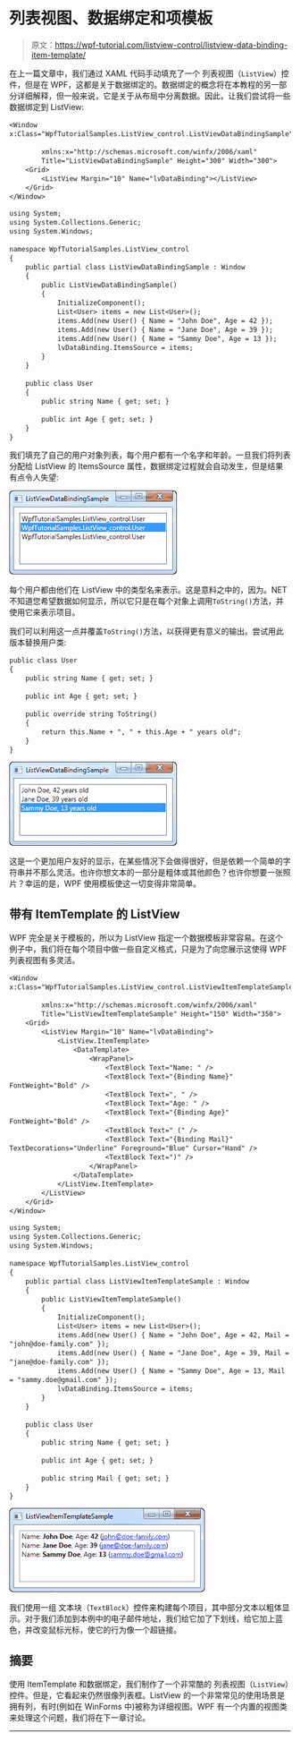 # 列表视图、数据绑定和项模板

> 原文：<https://wpf-tutorial.com/listview-control/listview-data-binding-item-template/>

在上一篇文章中，我们通过 XAML 代码手动填充了一个 列表视图（`ListView`）控件，但是在 WPF，这都是关于数据绑定的。数据绑定的概念将在本教程的另一部分详细解释，但一般来说，它是关于从布局中分离数据。因此，让我们尝试将一些数据绑定到 ListView:

```
<Window x:Class="WpfTutorialSamples.ListView_control.ListViewDataBindingSample"

        xmlns:x="http://schemas.microsoft.com/winfx/2006/xaml"
        Title="ListViewDataBindingSample" Height="300" Width="300">
    <Grid>
		<ListView Margin="10" Name="lvDataBinding"></ListView>
	</Grid>
</Window>
```

```
using System;
using System.Collections.Generic;
using System.Windows;

namespace WpfTutorialSamples.ListView_control
{
	public partial class ListViewDataBindingSample : Window
	{
		public ListViewDataBindingSample()
		{
			InitializeComponent();
			List<User> items = new List<User>();
			items.Add(new User() { Name = "John Doe", Age = 42 });
			items.Add(new User() { Name = "Jane Doe", Age = 39 });
			items.Add(new User() { Name = "Sammy Doe", Age = 13 });
			lvDataBinding.ItemsSource = items;
		}
	}

	public class User
	{
		public string Name { get; set; }

		public int Age { get; set; }
	}
}
```

我们填充了自己的用户对象列表，每个用户都有一个名字和年龄。一旦我们将列表分配给 ListView 的 ItemsSource 属性，数据绑定过程就会自动发生，但是结果有点令人失望:

![](img/6b638262740719411412934514b6e969.png "A simple ListView control, using data binding")

每个用户都由他们在 ListView 中的类型名来表示。这是意料之中的，因为。NET 不知道您希望数据如何显示，所以它只是在每个对象上调用`ToString()`方法，并使用它来表示项目。

<input type="hidden" name="IL_IN_ARTICLE">

我们可以利用这一点并覆盖`ToString()`方法，以获得更有意义的输出。尝试用此版本替换用户类:

```
public class User
{
	public string Name { get; set; }

	public int Age { get; set; }

	public override string ToString()
	{
		return this.Name + ", " + this.Age + " years old";
	}
}
```

![](img/cecd9123cdb8b6b267dd9312bfe8dfdf.png "A simple ListView control, using data binding and a ToString method on the source object")

这是一个更加用户友好的显示，在某些情况下会做得很好，但是依赖一个简单的字符串并不那么灵活。也许你想文本的一部分是粗体或其他颜色？也许你想要一张照片？幸运的是，WPF 使用模板使这一切变得非常简单。

## 带有 ItemTemplate 的 ListView

WPF 完全是关于模板的，所以为 ListView 指定一个数据模板非常容易。在这个例子中，我们将在每个项目中做一些自定义格式，只是为了向您展示这使得 WPF 列表视图有多灵活。

```
<Window x:Class="WpfTutorialSamples.ListView_control.ListViewItemTemplateSample"

        xmlns:x="http://schemas.microsoft.com/winfx/2006/xaml"
        Title="ListViewItemTemplateSample" Height="150" Width="350">
    <Grid>
		<ListView Margin="10" Name="lvDataBinding">
			<ListView.ItemTemplate>
				<DataTemplate>
					<WrapPanel>
						<TextBlock Text="Name: " />
						<TextBlock Text="{Binding Name}" FontWeight="Bold" />
						<TextBlock Text=", " />
						<TextBlock Text="Age: " />
						<TextBlock Text="{Binding Age}" FontWeight="Bold" />
						<TextBlock Text=" (" />
						<TextBlock Text="{Binding Mail}" TextDecorations="Underline" Foreground="Blue" Cursor="Hand" />
						<TextBlock Text=")" />
					</WrapPanel>
				</DataTemplate>
			</ListView.ItemTemplate>
		</ListView>
	</Grid>
</Window>
```

```
using System;
using System.Collections.Generic;
using System.Windows;

namespace WpfTutorialSamples.ListView_control
{
	public partial class ListViewItemTemplateSample : Window
	{
		public ListViewItemTemplateSample()
		{
			InitializeComponent();
			List<User> items = new List<User>();
			items.Add(new User() { Name = "John Doe", Age = 42, Mail = "john@doe-family.com" });
			items.Add(new User() { Name = "Jane Doe", Age = 39, Mail = "jane@doe-family.com" });
			items.Add(new User() { Name = "Sammy Doe", Age = 13, Mail = "sammy.doe@gmail.com" });
			lvDataBinding.ItemsSource = items;
		}
	}

	public class User
	{
		public string Name { get; set; }

		public int Age { get; set; }

		public string Mail { get; set; }
	}
}
```

![](img/a1d38c7727d0c5ac03e1a59626e8f044.png "A ListView control, using data binding with an ItemTemplate")

我们使用一组 文本块（`TextBlock`）控件来构建每个项目，其中部分文本以粗体显示。对于我们添加到本例中的电子邮件地址，我们给它加了下划线，给它加上蓝色，并改变鼠标光标，使它的行为像一个超链接。

## 摘要

使用 ItemTemplate 和数据绑定，我们制作了一个非常酷的 列表视图（`ListView`）控件。但是，它看起来仍然很像列表框。ListView 的一个非常常见的使用场景是拥有列，有时(例如在 WinForms 中)被称为详细视图。WPF 有一个内置的视图类来处理这个问题，我们将在下一章讨论。

* * *